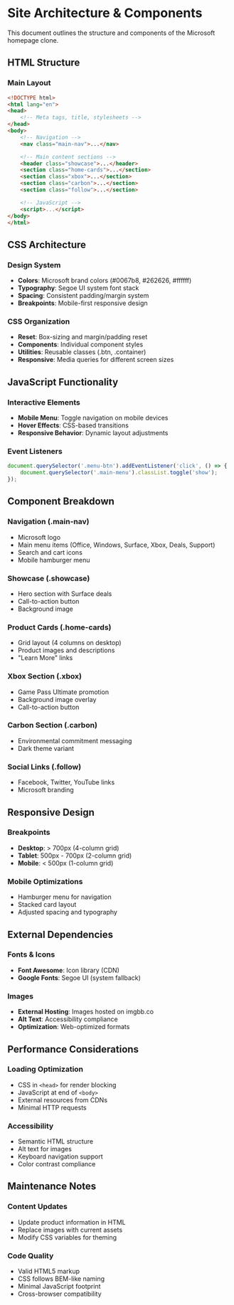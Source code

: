 # Site Architecture & Components

This document outlines the structure and components of the Microsoft homepage clone.

## HTML Structure

### Main Layout
```html
<!DOCTYPE html>
<html lang="en">
<head>
    <!-- Meta tags, title, stylesheets -->
</head>
<body>
    <!-- Navigation -->
    <nav class="main-nav">...</nav>

    <!-- Main content sections -->
    <header class="showcase">...</header>
    <section class="home-cards">...</section>
    <section class="xbox">...</section>
    <section class="carbon">...</section>
    <section class="follow">...</section>

    <!-- JavaScript -->
    <script>...</script>
</body>
</html>
```

## CSS Architecture

### Design System
- **Colors**: Microsoft brand colors (#0067b8, #262626, #ffffff)
- **Typography**: Segoe UI system font stack
- **Spacing**: Consistent padding/margin system
- **Breakpoints**: Mobile-first responsive design

### CSS Organization
- **Reset**: Box-sizing and margin/padding reset
- **Components**: Individual component styles
- **Utilities**: Reusable classes (.btn, .container)
- **Responsive**: Media queries for different screen sizes

## JavaScript Functionality

### Interactive Elements
- **Mobile Menu**: Toggle navigation on mobile devices
- **Hover Effects**: CSS-based transitions
- **Responsive Behavior**: Dynamic layout adjustments

### Event Listeners
```javascript
document.querySelector('.menu-btn').addEventListener('click', () => {
    document.querySelector('.main-menu').classList.toggle('show');
});
```

## Component Breakdown

### Navigation (.main-nav)
- Microsoft logo
- Main menu items (Office, Windows, Surface, Xbox, Deals, Support)
- Search and cart icons
- Mobile hamburger menu

### Showcase (.showcase)
- Hero section with Surface deals
- Call-to-action button
- Background image

### Product Cards (.home-cards)
- Grid layout (4 columns on desktop)
- Product images and descriptions
- "Learn More" links

### Xbox Section (.xbox)
- Game Pass Ultimate promotion
- Background image overlay
- Call-to-action button

### Carbon Section (.carbon)
- Environmental commitment messaging
- Dark theme variant

### Social Links (.follow)
- Facebook, Twitter, YouTube links
- Microsoft branding

## Responsive Design

### Breakpoints
- **Desktop**: > 700px (4-column grid)
- **Tablet**: 500px - 700px (2-column grid)
- **Mobile**: < 500px (1-column grid)

### Mobile Optimizations
- Hamburger menu for navigation
- Stacked card layout
- Adjusted spacing and typography

## External Dependencies

### Fonts & Icons
- **Font Awesome**: Icon library (CDN)
- **Google Fonts**: Segoe UI (system fallback)

### Images
- **External Hosting**: Images hosted on imgbb.co
- **Alt Text**: Accessibility compliance
- **Optimization**: Web-optimized formats

## Performance Considerations

### Loading Optimization
- CSS in `<head>` for render blocking
- JavaScript at end of `<body>`
- External resources from CDNs
- Minimal HTTP requests

### Accessibility
- Semantic HTML structure
- Alt text for images
- Keyboard navigation support
- Color contrast compliance

## Maintenance Notes

### Content Updates
- Update product information in HTML
- Replace images with current assets
- Modify CSS variables for theming

### Code Quality
- Valid HTML5 markup
- CSS follows BEM-like naming
- Minimal JavaScript footprint
- Cross-browser compatibility
